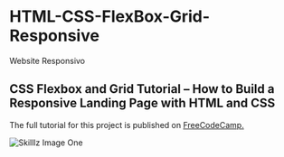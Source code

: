 # HTML-CSS-FlexBox-Grid-Responsive
Website Responsivo 

## CSS Flexbox and Grid Tutorial – How to Build a Responsive Landing Page with HTML and CSS

The full tutorial for this project is published on [FreeCodeCamp.](https://www.freecodecamp.org/news/css-flexbox-and-grid-tutorial/)

![Skilllz Image One](./images/responsive.png)
